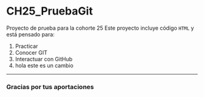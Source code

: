 # CH25_PruebaGit
Proyecto de prueba para la cohorte 25
Este proyecto incluye código `HTML` y está pensado para:
1. Practicar
2. Conocer GIT
3. Interactuar con GitHub
4. hola este es un cambio
---

### Gracias por tus aportaciones
